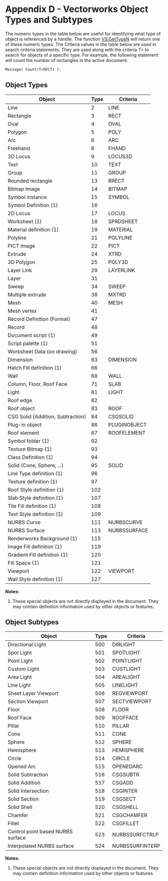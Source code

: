# Appendix D - Vectorworks Object Types and Subtypes

The numeric types in the table below are useful for identifying what type of object is referenced by a handle. The function [VS:GetTypeN](h) will return one of these numeric types. The Criteria values in the table below are used in search criteria statements. They are used along with the criteria *T=* to search for objects of a specific type. For example, the following statement will count the number of rectangles in the active document:

```python
Message( Count(T=RECT) );
```

## Object Types

| Object | Type | Criteria |
|--------|------|----------|
| Line | 2 | LINE |
| Rectangle | 3 | RECT |
| Oval | 4 | OVAL |
| Polygon | 5 | POLY |
| Arc | 6 | ARC |
| Freehand | 8 | FHAND |
| 3D Locus | 9 | LOCUS3D |
| Text | 10 | TEXT |
| Group | 11 | GROUP |
| Rounded rectangle | 13 | RRECT |
| Bitmap Image | 14 | BITMAP |
| Symbol instance | 15 | SYMBOL |
| Symbol Definition (1) | 16 |  |
| 2D Locus | 17 | LOCUS |
| Worksheet (1) | 18 | SPRDSHEET |
| Material definition (1) | 19 | MATERIAL |
| Polyline | 21 | POLYLINE |
| PICT Image | 22 | PICT |
| Extrude | 24 | XTRD |
| 3D Polygon | 25 | POLY3D |
| Layer Link | 29 | LAYERLINK |
| Layer | 31 |  |
| Sweep | 34 | SWEEP |
| Multiple extrude | 38 | MXTRD |
| Mesh | 40 | MESH |
| Mesh vertex | 41 |  |
| Record Definition (Format) | 47 |  |
| Record | 48 |  |
| Document script (1) | 49 |  |
| Script palette (1) | 51 |  |
| Worksheet Data (on drawing) | 56 |  |
| Dimension | 63 | DIMENSION |
| Hatch Fill definition (1) | 66 |  |
| Wall | 68 | WALL |
| Column, Floor, Roof Face | 71 | SLAB |
| Light | 81 | LIGHT |
| Roof edge | 82 |  |
| Roof object | 83 | ROOF |
| CSG Solid (Addition, Subtraction) | 84 | CSGSOLID |
| Plug-in object | 86 | PLUGINOBJECT |
| Roof element | 87 | ROOFELEMENT |
| Symbol folder (1) | 92 |  |
| Texture Bitmap (1) | 93 |  |
| Class Definition (1) | 94 |  |
| Solid (Cone, Sphere, ...) | 95 | SOLID |
| Line Type definition (1) | 96 |  |
| Texture definition (1) | 97 |  |
| Roof Style definition (1) | 102 |  |
| Slab Style definition (1) | 107 |  |
| Tile Fill definition (1) | 108 |  |
| Text Style definition (1) | 109 |  |
| NURBS Curve | 111 | NURBSCURVE |
| NURBS Surface | 113 | NURBSSURFACE |
| Renderworks Background (1) | 115 |  |
| Image Fill definition (1) | 119 |  |
| Gradient Fill definition (1) | 120 |  |
| Fill Space (1) | 121 |  |
| Viewport | 122 | VIEWPORT |
| Wall Style definition (1) | 127 |  |

**Notes:**
1. These special objects are not directly displayed in the document. They may contain definition information used by other objects or features.

## Object Subtypes

| Object | Type | Criteria |
|--------|------|----------|
| Directional Light | 500 | DIRLIGHT |
| Spot Light | 501 | SPOTLIGHT |
| Point Light | 502 | POINTLIGHT |
| Custom Light | 503 | CUSTLIGHT |
| Area Light | 504 | AREALIGHT |
| Line Light | 505 | LINELIGHT |
| Sheet Layer Viewport | 506 | REGVIEWPORT |
| Section Viewport | 507 | SECTVIEWPORT |
| Floor | 508 | FLOOR |
| Roof Face | 509 | ROOFFACE |
| Pillar | 510 | PILLAR |
| Cone | 511 | CONE |
| Sphere | 512 | SPHERE |
| Hemisphere | 513 | HEMISPHERE |
| Circle | 514 | CIRCLE |
| Opened Arc | 515 | OPENEDARC |
| Solid Subtraction | 516 | CSGSUBTR |
| Solid Addition | 517 | CSGADD |
| Solid Intersection | 518 | CSGINTER |
| Solid Section | 519 | CSGSECT |
| Solid Shell | 520 | CSGSHELL |
| Chamfer | 521 | CSGCHAMFER |
| Fillet | 522 | CSGFILLET |
| Control point based NURBS surface | 523 | NURBSSURFCTRLP |
| Interpolated NURBS surface | 524 | NURBSSURFINTERP |

**Notes:**
1. These special objects are not directly displayed in the document. They may contain definition information used by other objects or features.
